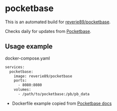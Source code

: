 # pocketbase

This is an automated build for [reverie89/pocketbase](https://hub.docker.com/r/reverie89/pocketbase/).

Checks daily for updates from [Pocketbase](https://github.com/pocketbase/pocketbase/releases/).

## Usage example
docker-compose.yaml
```sh
services:
  pocketbase:
    image: reverie89/pocketbase
    ports:
      - 8080:8080
    volumes:
      - /path/to/pocketbase:/pb/pb_data
```

- Dockerfile example copied from [Pocketbase docs](https://pocketbase.io/docs/going-to-production/#using-docker)